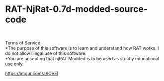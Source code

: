 # RAT-NjRat-0.7d-modded-source-code

<br>

Terms of Service<br>
*The purpose of this software is to learn and understand how RAT works. I do not allow illegal use of this software.<br>
*You are accepting that njRAT Modded is to be used as strictly educational use only.<br>

https://imgur.com/a/lOVEl
